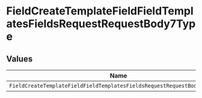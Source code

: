 # FieldCreateTemplateFieldFieldTemplatesFieldsRequestRequestBody7Type


## Values

| Name                                                                      | Value                                                                     |
| ------------------------------------------------------------------------- | ------------------------------------------------------------------------- |
| `FieldCreateTemplateFieldFieldTemplatesFieldsRequestRequestBody7TypeText` | TEXT                                                                      |